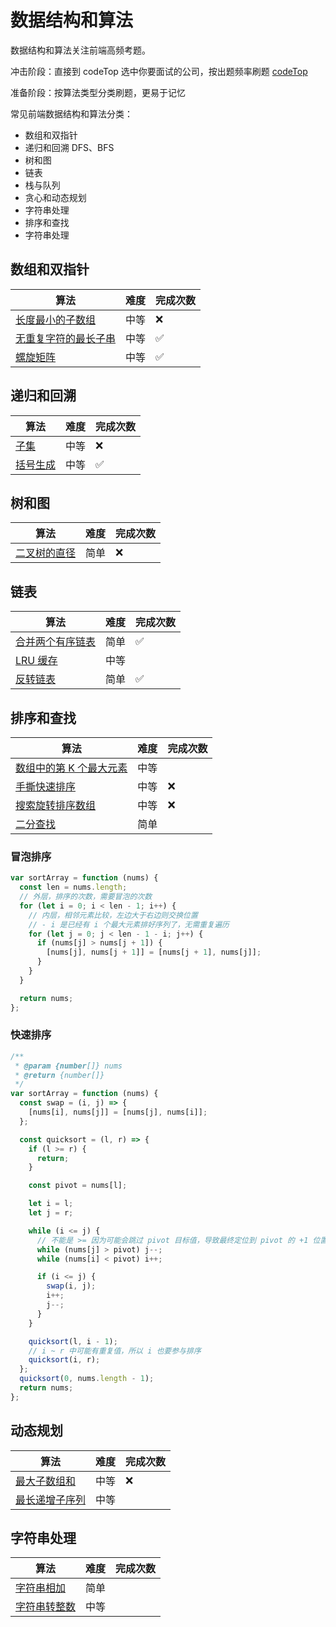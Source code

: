 # 数据结构和算法

数据结构和算法关注前端高频考题。

冲击阶段：直接到 codeTop 选中你要面试的公司，按出题频率刷题 [codeTop](https://codetop.cc/home)

准备阶段：按算法类型分类刷题，更易于记忆

常见前端数据结构和算法分类：

- 数组和双指针
- 递归和回溯 DFS、BFS
- 树和图
- 链表
- 栈与队列
- 贪心和动态规划
- 字符串处理
- 排序和查找
- 字符串处理

## 数组和双指针

| 算法                                                                                                             | 难度 | 完成次数 |
| ---------------------------------------------------------------------------------------------------------------- | ---- | -------- |
| [长度最小的子数组](https://leetcode.cn/problems/minimum-size-subarray-sum/description/)                          | 中等 | ❌       |
| [无重复字符的最长子串](https://leetcode.cn/problems/longest-substring-without-repeating-characters/description/) | 中等 | ✅       |
| [螺旋矩阵](https://leetcode.cn/problems/spiral-matrix/description/)                                              | 中等 | ✅       |

## 递归和回溯

| 算法                                                           | 难度 | 完成次数 |
| -------------------------------------------------------------- | ---- | -------- |
| [子集](https://leetcode.cn/problems/subsets/description)       | 中等 | ❌       |
| [括号生成](https://leetcode.cn/problems/generate-parentheses/) | 中等 | ✅       |

## 树和图

| 算法                                                                              | 难度 | 完成次数 |
| --------------------------------------------------------------------------------- | ---- | -------- |
| [二叉树的直径](https://leetcode.cn/problems/diameter-of-binary-tree/description/) | 简单 | ❌       |

## 链表

| 算法                                                                      | 难度 | 完成次数 |
| ------------------------------------------------------------------------- | ---- | -------- |
| [合并两个有序链表](https://leetcode.cn/problems/merge-two-sorted-lists/)  | 简单 | ✅       |
| [LRU 缓存](https://leetcode.cn/problems/lru-cache/description/)           | 中等 |          |
| [反转链表](https://leetcode.cn/problems/reverse-linked-list/description/) | 简单 | ✅       |

## 排序和查找

| 算法                                                                                                 | 难度 | 完成次数 |
| ---------------------------------------------------------------------------------------------------- | ---- | -------- |
| [数组中的第 K 个最大元素](https://leetcode.cn/problems/kth-largest-element-in-an-array/description/) | 中等 |          |
| [手撕快速排序](https://leetcode.cn/problems/sort-an-array/description/)                              | 中等 | ❌       |
| [搜索旋转排序数组](https://leetcode.cn/problems/search-in-rotated-sorted-array/description)          | 中等 | ❌       |
| [二分查找](https://leetcode.cn/problems/binary-search/)                                              | 简单 |          |

### 冒泡排序

```js
var sortArray = function (nums) {
  const len = nums.length;
  // 外层，排序的次数，需要冒泡的次数
  for (let i = 0; i < len - 1; i++) {
    // 内层，相邻元素比较，左边大于右边则交换位置
    // - i 是已经有 i 个最大元素排好序列了，无需重复遍历
    for (let j = 0; j < len - 1 - i; j++) {
      if (nums[j] > nums[j + 1]) {
        [nums[j], nums[j + 1]] = [nums[j + 1], nums[j]];
      }
    }
  }

  return nums;
};
```

### 快速排序

```js
/**
 * @param {number[]} nums
 * @return {number[]}
 */
var sortArray = function (nums) {
  const swap = (i, j) => {
    [nums[i], nums[j]] = [nums[j], nums[i]];
  };

  const quicksort = (l, r) => {
    if (l >= r) {
      return;
    }

    const pivot = nums[l];

    let i = l;
    let j = r;

    while (i <= j) {
      // 不能是 >= 因为可能会跳过 pivot 目标值，导致最终定位到 pivot 的 +1 位置
      while (nums[j] > pivot) j--;
      while (nums[i] < pivot) i++;

      if (i <= j) {
        swap(i, j);
        i++;
        j--;
      }
    }

    quicksort(l, i - 1);
    // i ~ r 中可能有重复值，所以 i 也要参与排序
    quicksort(i, r);
  };
  quicksort(0, nums.length - 1);
  return nums;
};
```

## 动态规划

| 算法                                                                                       | 难度 | 完成次数 |
| ------------------------------------------------------------------------------------------ | ---- | -------- |
| [最大子数组和](https://leetcode.cn/problems/maximum-subarray/description/)                 | 中等 | ❌       |
| [最长递增子序列](https://leetcode.cn/problems/longest-increasing-subsequence/description/) | 中等 |          |

## 字符串处理

| 算法                                                                                                                                     | 难度 | 完成次数 |
| ---------------------------------------------------------------------------------------------------------------------------------------- | ---- | -------- |
| [字符串相加](https://leetcode.cn/problems/add-strings/description/)                                                                      | 简单 |          |
| [字符串转整数](https://leetcode.cn/problems/string-to-integer-atoi/solutions/183164/zi-fu-chuan-zhuan-huan-zheng-shu-atoi-by-leetcode-/) | 中等 |          |
